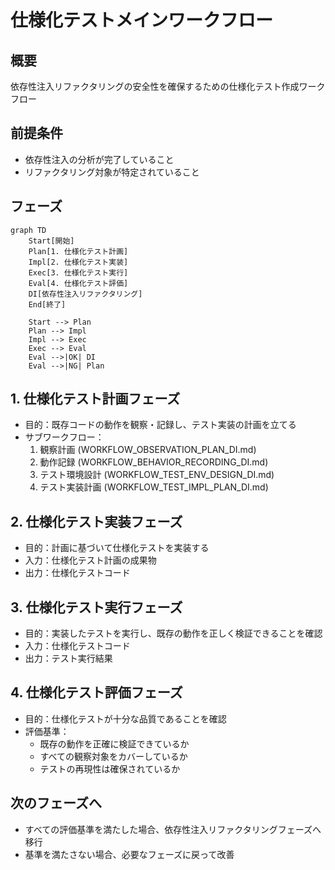 # 仕様化テストメインワークフロー

## 概要
依存性注入リファクタリングの安全性を確保するための仕様化テスト作成ワークフロー

## 前提条件
- 依存性注入の分析が完了していること
- リファクタリング対象が特定されていること

## フェーズ
```mermaid
graph TD
    Start[開始]
    Plan[1. 仕様化テスト計画]
    Impl[2. 仕様化テスト実装]
    Exec[3. 仕様化テスト実行]
    Eval[4. 仕様化テスト評価]
    DI[依存性注入リファクタリング]
    End[終了]

    Start --> Plan
    Plan --> Impl
    Impl --> Exec
    Exec --> Eval
    Eval -->|OK| DI
    Eval -->|NG| Plan
```

## 1. 仕様化テスト計画フェーズ
- 目的：既存コードの動作を観察・記録し、テスト実装の計画を立てる
- サブワークフロー：
  1. 観察計画 (WORKFLOW_OBSERVATION_PLAN_DI.md)
  2. 動作記録 (WORKFLOW_BEHAVIOR_RECORDING_DI.md)
  3. テスト環境設計 (WORKFLOW_TEST_ENV_DESIGN_DI.md)
  4. テスト実装計画 (WORKFLOW_TEST_IMPL_PLAN_DI.md)

## 2. 仕様化テスト実装フェーズ
- 目的：計画に基づいて仕様化テストを実装する
- 入力：仕様化テスト計画の成果物
- 出力：仕様化テストコード

## 3. 仕様化テスト実行フェーズ
- 目的：実装したテストを実行し、既存の動作を正しく検証できることを確認
- 入力：仕様化テストコード
- 出力：テスト実行結果

## 4. 仕様化テスト評価フェーズ
- 目的：仕様化テストが十分な品質であることを確認
- 評価基準：
  - 既存の動作を正確に検証できているか
  - すべての観察対象をカバーしているか
  - テストの再現性は確保されているか

## 次のフェーズへ
- すべての評価基準を満たした場合、依存性注入リファクタリングフェーズへ移行
- 基準を満たさない場合、必要なフェーズに戻って改善
